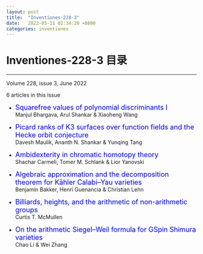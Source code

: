 ```yaml
---
layout: post
title:  "Inventiones-228-3"
date:   2022-05-11 02:34:20 +0800
categories: inventiones
---
```


# Inventiones-228-3 目录
------

Volume 228, issue 3, June 2022

6 articles in this issue

- <font color="#0000dd" size="4">Squarefree values of polynomial discriminants I</font>    
    Manjul Bhargava, Arul Shankar & Xiaoheng Wang 

- <font color="#0000dd" size="4">Picard ranks of K3 surfaces over function fields and the Hecke orbit conjecture</font>    
    Davesh Maulik, Ananth N. Shankar & Yunqing Tang 

- <font color="#0000dd" size="4">Ambidexterity in chromatic homotopy theory</font>    
    Shachar Carmeli, Tomer M. Schlank & Lior Yanovski 

- <font color="#0000dd" size="4">Algebraic approximation and the decomposition theorem for Kähler Calabi–Yau varieties</font>    
    Benjamin Bakker, Henri Guenancia & Christian Lehn 

- <font color="#0000dd" size="4">Billiards, heights, and the arithmetic of non-arithmetic groups</font>    
    Curtis T. McMullen 

- <font color="#0000dd" size="4">On the arithmetic Siegel–Weil formula for GSpin Shimura varieties</font>    
    Chao Li & Wei Zhang 